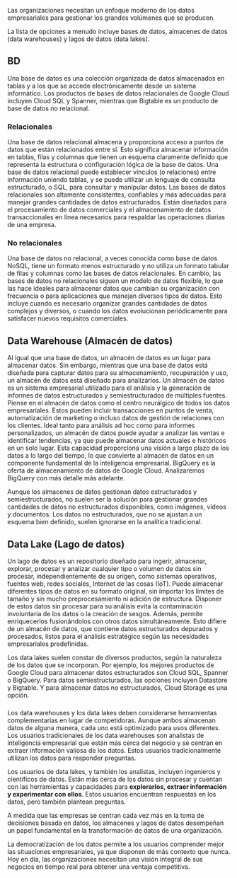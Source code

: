 Las organizaciones necesitan un enfoque moderno de los datos empresariales para gestionar los grandes volúmenes que se producen.

La lista de opciones a menudo incluye bases de datos, almacenes de datos (data warehouses) y lagos de datos (data lakes).

## BD

Una base de datos es una colección organizada de datos almacenados en tablas y a los que se accede electrónicamente desde un sistema informático. Los productos de bases de datos relacionales de Google Cloud incluyen Cloud SQL y Spanner, mientras que Bigtable es un producto de base de datos no relacional.

### Relacionales
Una base de datos relacional almacena y proporciona acceso a puntos de datos que están relacionados entre sí. Esto significa almacenar información en tablas, filas y columnas que tienen un esquema claramente definido que representa la estructura o configuración lógica de la base de datos. Una base de datos relacional puede establecer vínculos (o relaciones) entre información uniendo tablas, y se puede utilizar un lenguaje de consulta estructurado, o SQL, para consultar y manipular datos. Las bases de datos relacionales son altamente consistentes, confiables y más adecuadas para manejar grandes cantidades de datos estructurados. Están diseñados para el procesamiento de datos comerciales y el almacenamiento de datos transaccionales en línea necesarios para respaldar las operaciones diarias de una empresa.

### No relacionales
Una base de datos no relacional, a veces conocida como base de datos NoSQL, tiene un formato menos estructurado y no utiliza un formato tabular de filas y columnas como las bases de datos relacionales.
En cambio, las bases de datos no relacionales siguen un modelo de datos flexible, lo que las hace ideales para almacenar datos que cambian su organización con frecuencia o para aplicaciones que manejan diversos tipos de datos. Esto incluye cuando es necesario organizar grandes cantidades de datos complejos y diversos, o cuando los datos evolucionan periódicamente para satisfacer nuevos requisitos comerciales.


## Data Warehouse (Almacén de datos)
Al igual que una base de datos, un almacén de datos es un lugar para almacenar datos. Sin embargo, mientras que una base de datos está diseñada para capturar datos para su almacenamiento, recuperación y uso, un almacén de datos está diseñado para analizarlos. Un almacén de datos es un sistema empresarial utilizado para el análisis y la generación de informes de datos estructurados y semiestructurados de múltiples fuentes. Piense en el almacén de datos como el centro neurálgico de todos los datos empresariales. Estos pueden incluir transacciones en puntos de venta, automatización de marketing o incluso datos de gestión de relaciones con los clientes. Ideal tanto para análisis ad hoc como para informes personalizados, un almacén de datos puede ayudar a analizar las ventas e identificar tendencias, ya que puede almacenar datos actuales e históricos en un solo lugar. Esta capacidad proporciona una visión a largo plazo de los datos a lo largo del tiempo, lo que convierte al almacén de datos en un componente fundamental de la inteligencia empresarial. BigQuery es la oferta de almacenamiento de datos de Google Cloud. Analizaremos BigQuery con más detalle más adelante.
 

Aunque los almacenes de datos gestionan datos estructurados y semiestructurados, no suelen ser la solución para gestionar grandes cantidades de datos no estructurados disponibles, como imágenes, vídeos y documentos. Los datos no estructurados, que no se ajustan a un esquema bien definido, suelen ignorarse en la analítica tradicional.




## Data Lake (Lago de datos)
Un lago de datos es un repositorio diseñado para ingerir, almacenar, explorar, procesar y analizar cualquier tipo o volumen de datos sin procesar, independientemente de su origen, como sistemas operativos, fuentes web, redes sociales, Internet de las cosas (IoT). Puede almacenar diferentes tipos de datos en su formato original, sin importar los límites de tamaño y sin mucho preprocesamiento ni adición de estructura. Disponer de estos datos sin procesar para su análisis evita la contaminación involuntaria de los datos o la creación de sesgos. Además, permite enriquecerlos fusionándolos con otros datos simultáneamente. Esto difiere de un almacén de datos, que contiene datos estructurados depurados y procesados, listos para el análisis estratégico según las necesidades empresariales predefinidas.


Los data lakes suelen constar de diversos productos, según la naturaleza de los datos que se incorporan. Por ejemplo, los mejores productos de Google Cloud para almacenar datos estructurados son Cloud SQL, Spanner o BigQuery. Para datos semiestructurados, las opciones incluyen Datastore y Bigtable. Y para almacenar datos no estructurados, Cloud Storage es una opción.

### 

Los data warehouses y los data lakes deben considerarse herramientas complementarias en lugar de competidoras. Aunque ambos almacenan datos de alguna manera, cada uno está optimizado para usos diferentes. Los usuarios tradicionales de los data warehouses son analistas de inteligencia empresarial que están más cerca del negocio y se centran en extraer información valiosa de los datos. Estos usuarios tradicionalmente utilizan los datos para responder preguntas.


Los usuarios de data lakes, y también los analistas, incluyen ingenieros y científicos de datos. Están más cerca de los datos sin procesar y cuentan con las herramientas y capacidades para **explorarlos, extraer información y experimentar con ellos**. Estos usuarios encuentran respuestas en los datos, pero también plantean preguntas.


A medida que las empresas se centran cada vez más en la toma de decisiones basada en datos, los almacenes y lagos de datos desempeñan un papel fundamental en la transformación de datos de una organización.


La democratización de los datos permite a los usuarios comprender mejor las situaciones empresariales, ya que disponen de más contexto que nunca. Hoy en día, las organizaciones necesitan una visión integral de sus negocios en tiempo real para obtener una ventaja competitiva.
